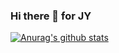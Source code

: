 ### Hi there 👋 for JY
[![Anurag's github stats](https://github-readme-stats.vercel.app/api?username=j-yi-11?theme=dark)](https://github.com/anuraghazra/github-readme-stats)
<!--
**j-yi-11/j-yi-11** is a ✨ _special_ ✨ repository because its `README.md` (this file) appears on your GitHub profile.

Here are some ideas to get you started:

- 🔭 I’m currently working on ...
- 🌱 I’m currently learning ...
- 👯 I’m looking to collaborate on ...
- 🤔 I’m looking for help with ...
- 💬 Ask me about ...
- 📫 How to reach me: ...
- 😄 Pronouns: ...
- ⚡ Fun fact: ...
-->
